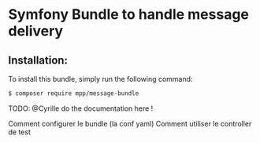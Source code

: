 Symfony Bundle to handle message delivery
=========================================

Installation:
-------------

To install this bundle, simply run the following command:
```bash
$ composer require mpp/message-bundle
```

TODO: @Cyrille do the documentation here !


Comment configurer le bundle (la conf yaml)
Comment utiliser le controller de test